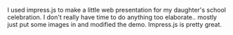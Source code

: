 I used impress.js to make a little web presentation for my daughter's school celebration. I don't really have time to do anything too elaborate.. mostly just put some images in and modified the demo. Impress.js is pretty great.

